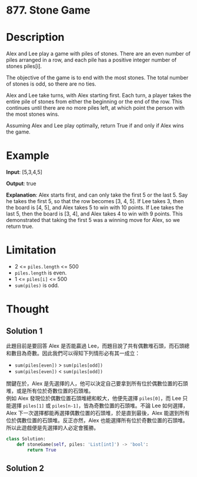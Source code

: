 # 877. Stone Game

# Description
Alex and Lee play a game with piles of stones.  There are an even number of piles arranged in a row, and each pile has a positive integer number of stones piles[i].

The objective of the game is to end with the most stones.  The total number of stones is odd, so there are no ties.

Alex and Lee take turns, with Alex starting first.  Each turn, a player takes the entire pile of stones from either the beginning or the end of the row.  This continues until there are no more piles left, at which point the person with the most stones wins.

Assuming Alex and Lee play optimally, return True if and only if Alex wins the game.

 
# Example

**Input**: [5,3,4,5]

**Output**: true

**Explanation**: 
Alex starts first, and can only take the first 5 or the last 5.
Say he takes the first 5, so that the row becomes [3, 4, 5].
If Lee takes 3, then the board is [4, 5], and Alex takes 5 to win with 10 points.
If Lee takes the last 5, then the board is [3, 4], and Alex takes 4 to win with 9 points.
This demonstrated that taking the first 5 was a winning move for Alex, so we return true.
 
# Limitation
- 2 <= `piles.length` <= 500
- `piles.length` is even.
- 1 <= `piles[i]` <= 500
- `sum(piles)` is odd.

# Thought
## Solution 1
此題目前是要回答 Alex 是否能贏過 Lee，而題目說了共有偶數堆石頭，而石頭總和數目為奇數。因此我們可以得知下列情形必有其一成立：
- `sum(piles[even])` > `sum(piles[odd])`
- `sum(piles[even])` < `sum(piles[odd])`

關鍵在於，Alex 是先選擇的人，他可以決定自己要拿到所有位於偶數位置的石頭堆，或是所有位於奇數位置的石頭堆。  
例如 Alex 發現位於偶數位置石頭堆總和較大，他便先選擇 `piles[0]`，而 Lee 只能選擇 `piles[1]` 或 `piles[n-1]`，皆為奇數位置的石頭堆。不論 Lee 如何選擇，Alex 下一次選擇都能再選擇偶數位置的石頭堆，於是直到最後，Alex 能選到所有位於偶數位置的石頭堆。反正亦然，Alex 也能選擇所有位於奇數位置的石頭堆。  
所以此遊戲便是先選擇的人必定會獲勝。  

```python
class Solution:
    def stoneGame(self, piles: 'List[int]') -> 'bool':
        return True
```

## Solution 2